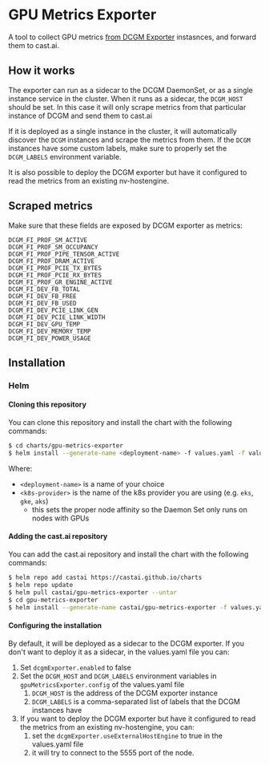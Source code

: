 # GPU Metrics Exporter

A tool to collect GPU metrics [from DCGM Exporter](https://github.com/NVIDIA/dcgm-exporter) instasnces, and forward them to cast.ai.

## How it works

The exporter can run as a sidecar to the DCGM DaemonSet, or as a single instance service in the cluster.
When it runs as a sidecar, the `DCGM_HOST` should be set. In this case it will only scrape metrics from that particular 
instance of DCGM and send them to cast.ai

If it is deployed as a single instance in the cluster, it will automatically discover the `DCGM` instances and scrape 
the metrics from them. If the `DCGM` instances have some custom labels, make sure to properly set the `DCGM_LABELS` 
environment variable.

It is also possible to deploy the DCGM exporter but have it configured to read the metrics from an existing 
nv-hostengine.

## Scraped metrics

Make sure that these fields are exposed by DCGM exporter as metrics:

```
DCGM_FI_PROF_SM_ACTIVE
DCGM_FI_PROF_SM_OCCUPANCY
DCGM_FI_PROF_PIPE_TENSOR_ACTIVE
DCGM_FI_PROF_DRAM_ACTIVE
DCGM_FI_PROF_PCIE_TX_BYTES
DCGM_FI_PROF_PCIE_RX_BYTES
DCGM_FI_PROF_GR_ENGINE_ACTIVE
DCGM_FI_DEV_FB_TOTAL
DCGM_FI_DEV_FB_FREE
DCGM_FI_DEV_FB_USED
DCGM_FI_DEV_PCIE_LINK_GEN
DCGM_FI_DEV_PCIE_LINK_WIDTH
DCGM_FI_DEV_GPU_TEMP
DCGM_FI_DEV_MEMORY_TEMP
DCGM_FI_DEV_POWER_USAGE
```

## Installation

### Helm

#### Cloning this repository

You can clone this repository and install the chart with the following commands:
```bash
$ cd charts/gpu-metrics-exporter
$ helm install --generate-name <deployment-name> -f values.yaml -f values-<k8s-provider>.yaml .
```
Where:
* `<deployment-name>` is a name of your choice
* `<k8s-provider>` is the name of the k8s provider you are using (e.g. `eks`, `gke`, `aks`)
   * this sets the proper node affinity so the Daemon Set only runs on nodes with GPUs
#### Adding the cast.ai repository

You can add the cast.ai repository and install the chart with the following commands:

```bash
$ helm repo add castai https://castai.github.io/charts
$ helm repo update
$ helm pull castai/gpu-metrics-exporter --untar
$ cd gpu-metrics-exporter
$ helm install --generate-name castai/gpu-metrics-exporter -f values.yaml -f values-<k8s-provider>.yaml
```
#### Configuring the installation

By default, it will be deployed as a sidecar to the DCGM exporter. 
If you don't want to deploy it as a sidecar, in the values.yaml file you can:
1. Set `dcgmExporter.enabled` to false
2. Set the `DCGM_HOST` and `DCGM_LABELS` environment variables in `gpuMetricsExporter.config` of 
   the values.yaml file
   1. `DCGM_HOST` is the address of the DCGM exporter instance
   2. `DCGM_LABELS` is a comma-separated list of labels that the DCGM instances have
3. If you want to deploy the DCGM exporter but have it configured to read the metrics from an existing nv-hostengine,
you can:
   1. set the `dcgmExporter.useExternalHostEngine` to true in the values.yaml file
   2. it will try to connect to the 5555 port of the node.

